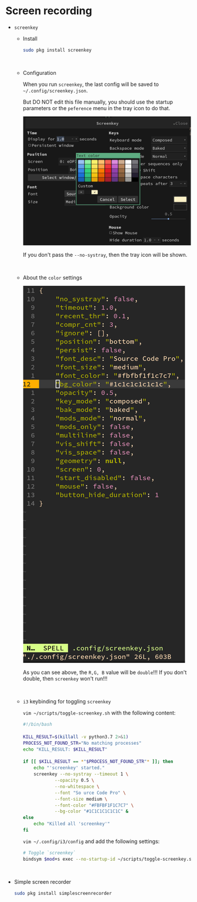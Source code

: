 # Screen recording

- `screenkey`

    - Install

        ```bash
        sudo pkg install screenkey
        ```
    </br>

    - Configuration

        When you run `screenkey`, the last config will be saved to `~/.config/screenkey.json`.

        But DO NOT edit this file manually, you should use the startup parameters or the `peference`
        menu in the tray icon to do that.

        ![screenkey-preference.png](./images/screenkey-preference.png)

        If you don't pass the `--no-systray`, then the tray icon will be shown.

    </br>

    - About the `color` settings

        ![screenkey-color-setting.png](./images/screenkey-color-setting.png)

        As you can see above, the `R,G, B` value will be `double`!!! If you don't double, then `screenkey`
        won't run!!!

    </br>

    -   `i3` keybinding for toggling `screenkey`

        `vim ~/scripts/toggle-screenkey.sh` with the following content:

        ```bash
        #!/bin/bash
        
        KILL_RESULT=$(killall -v python3.7 2>&1)
        PROCESS_NOT_FOUND_STR="No matching processes"
        echo "KILL_RESULT: $KILL_RESULT"
        
        if [[ $KILL_RESULT == *"$PROCESS_NOT_FOUND_STR"* ]]; then
            echo "'screenkey' started."
            screenkey --no-systray --timeout 1 \
                    --opacity 0.5 \
                    --no-whitespace \
                    --font "So urce Code Pro" \
                    --font-size medium \
                    --font-color "#FBFBF1F1C7C7" \
                    --bg-color "#1C1C1C1C1C1C" &
        else
            echo "Killed all 'screenkey'"
        fi
        ```

        `vim ~/.config/i3/config` and add the following settings:

        ```bash
        # Toggle `screenkey`
        bindsym $mod+s exec --no-startup-id ~/scripts/toggle-screenkey.sh
        ```

</br>

- Simple screen recorder

    ```bash
    sudo pkg install simplescreenrecorder
    ```
